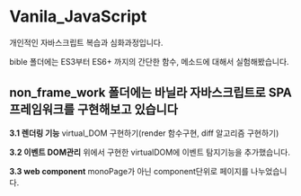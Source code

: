 # Vanila_JavaScript

개인적인 자바스크립트 복습과 심화과정입니다.

bible 폴더에는 ES3부터 ES6+ 까지의 간단한 함수, 메소드에 대해서 실험해봤습니다.

## non_frame_work 폴더에는 바닐라 자바스크립트로 SPA 프레임워크를 구현해보고 있습니다

**3.1 렌더링 기능** 
 virtual_DOM 구현하기(render 함수구현, diff 알고리즘 구현하기)
   

**3.2 이벤트 DOM관리**
  위에서 구현한 virtualDOM에 이벤트 탐지기능을 추가했습니다.
  
**3.3 web component**
  monoPage가 아닌 component단위로 페이지를 나누었습니다.
  
 
